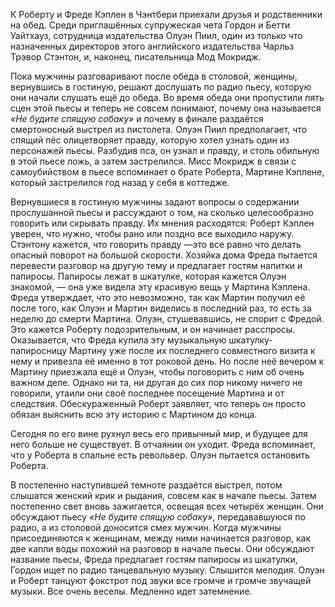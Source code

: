 <p>К Роберту и Фреде Кэплен в Чэнтбери приехали друзья и родственники на обед. Среди приглашённых супружеская чета Гордон и Бетти Уайтхауз, сотрудница издательства Олуэн Пиил, один из только что назначенных директоров этого английского издательства Чарльз Трэвор Стэнтон, и, наконец, писательница Мод Мокридж.</p>
<p>Пока мужчины разговаривают после обеда в столовой, женщины, вернувшись в гостиную, решают дослушать по радио пьесу, которую они начали слушать ещё до обеда. Во время обеда они пропустили пять сцен этой пьесы и теперь не совсем понимают, почему она называется <i>«Не будите спящую собаку»</i> и почему в финале раздаётся смертоносный выстрел из пистолета. Олуэн Пиил предполагает, что спящий пёс олицетворяет правду, которую хотел узнать один из персонажей пьесы. Разбудив пса, он узнал и правду, и столь обильную в этой пьесе ложь, а затем застрелился. Мисс Мокридж в связи с самоубийством в пьесе вспоминает о брате Роберта, Мартине Кэплене, который застрелился год назад у себя в коттедже.</p>
<p>Вернувшиеся в гостиную мужчины задают вопросы о содержании прослушанной пьесы и рассуждают о том, на сколько целесообразно говорить или скрывать правду. Их мнения расходятся: Роберт Кэплен уверен, что нужно, чтобы рано или поздно все выходило наружу. Стэнтону кажется, что говорить правду —это все равно что делать опасный поворот на большой скорости. Хозяйка дома Фреда пытается перевести разговор на другую тему и предлагает гостям напитки и папиросы. Папиросы лежат в шкатулке, которая кажется Олуэн знакомой, — она уже видела эту красивую вещь у Мартина Кэплена. Фреда утверждает, что это невозможно, так как Мартин получил её после того, как Олуэн и Мартин виделись в последний раз, то есть за неделю до смерти Мартина. Олуэн, стушевавшись, не спорит с Фредой. Это кажется Роберту подозрительным, и он начинает расспросы. Оказывается, что Фреда купила эту музыкальную шкатулку-папиросницу Мартину уже после их последнего совместного визита к нему и привезла её именно в тот роковой день. Но после неё вечером к Мартину приезжала ещё и Олуэн, чтобы поговорить с ним об очень важном деле. Однако ни та, ни другая до сих пор никому ничего не говорили, утаили они своё последнее посещение Мартина и от следствия. Обескураженный Роберт заявляет, что теперь он просто обязан выяснить всю эту историю с Мартином до конца.</p>
<p>Сегодня по его вине рухнул весь его привычный мир, и будущее для него больше не существует. В отчаянии он уходит. Фреда вспоминает, что у Роберта в спальне есть револьвер. Олуэн пытается остановить Роберта.</p>
<p>В постепенно наступившей темноте раздаётся выстрел, потом слышатся женский крик и рыдания, совсем как в начале пьесы. Затем постепенно свет вновь зажигается, освещая всех четырёх женщин. Они обсуждают пьесу <i>«Не будите спящую собаку»</i>, передававшуюся по радио, а из столовой доносится смех мужчин. Когда мужчины присоединяются к женщинам, между ними начинается разговор, как две капли воды похожий на разговор в начале пьесы. Они обсуждают название пьесы, Фреда предлагает гостям папиросы из шкатулки, Гордон ищет по радио танцевальную музыку. Слышится мелодия. Олуэн и Роберт танцуют фокстрот под звуки все громче и громче звучащей музыки. Все очень веселы. Медленно идет затемнение.</p>
